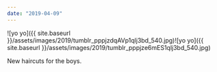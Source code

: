 ```yaml
---
date: "2019-04-09"
---
```


![yo yo]({{ site.baseurl }}/assets/images/2019/tumblr_pppjzdqAVp1qlj3bd_540.jpg)![yo yo]({{ site.baseurl }}/assets/images/2019/tumblr_pppjze6mES1qlj3bd_540.jpg)

New haircuts for the boys.
